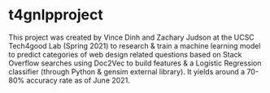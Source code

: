 # t4gnlpproject
This project was created by Vince Dinh and Zachary Judson at the UCSC Tech4good Lab (Spring 2021) to research & train a machine learning model to predict categories of web design related questions based on Stack Overflow searches using Doc2Vec to build features & a Logistic Regression classifier (through Python & gensim external library). 
It yields around a 70-80% accuracy rate as of June 2021.
